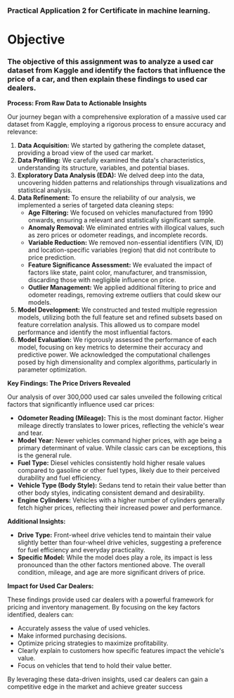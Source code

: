 ### **Practical Application 2 for Certificate in machine learning.**

# **Objective**

### The objective of this assignment was to analyze a used car dataset from Kaggle and identify the factors that influence the price of a car, and then explain these findings to used car dealers.

**Process: From Raw Data to Actionable Insights**

Our journey began with a comprehensive exploration of a massive used car dataset from Kaggle, employing a rigorous process to ensure accuracy and relevance:

1. **Data Acquisition:** We started by gathering the complete dataset, providing a broad view of the used car market.  
2. **Data Profiling:** We carefully examined the data's characteristics, understanding its structure, variables, and potential biases.  
3. **Exploratory Data Analysis (EDA):** We delved deep into the data, uncovering hidden patterns and relationships through visualizations and statistical analysis.  
4. **Data Refinement:** To ensure the reliability of our analysis, we implemented a series of targeted data cleaning steps:  
   * **Age Filtering:** We focused on vehicles manufactured from 1990 onwards, ensuring a relevant and statistically significant sample.  
   * **Anomaly Removal:** We eliminated entries with illogical values, such as zero prices or odometer readings, and incomplete records.  
   * **Variable Reduction:** We removed non-essential identifiers (VIN, ID) and location-specific variables (region) that did not contribute to price prediction.  
   * **Feature Significance Assessment:** We evaluated the impact of factors like state, paint color, manufacturer, and transmission, discarding those with negligible influence on price.  
   * **Outlier Management:** We applied additional filtering to price and odometer readings, removing extreme outliers that could skew our models.  
5. **Model Development:** We constructed and tested multiple regression models, utilizing both the full feature set and refined subsets based on feature correlation analysis. This allowed us to compare model performance and identify the most influential factors.  
6. **Model Evaluation:** We rigorously assessed the performance of each model, focusing on key metrics to determine their accuracy and predictive power. We acknowledged the computational challenges posed by high dimensionality and complex algorithms, particularly in parameter optimization.

**Key Findings: The Price Drivers Revealed**

Our analysis of over 300,000 used car sales unveiled the following critical factors that significantly influence used car prices:

* **Odometer Reading (Mileage):** This is the most dominant factor. Higher mileage directly translates to lower prices, reflecting the vehicle's wear and tear.  
* **Model Year:** Newer vehicles command higher prices, with age being a primary determinant of value. While classic cars can be exceptions, this is the general rule.  
* **Fuel Type:** Diesel vehicles consistently hold higher resale values compared to gasoline or other fuel types, likely due to their perceived durability and fuel efficiency.  
* **Vehicle Type (Body Style):** Sedans tend to retain their value better than other body styles, indicating consistent demand and desirability.  
* **Engine Cylinders:** Vehicles with a higher number of cylinders generally fetch higher prices, reflecting their increased power and performance.

**Additional Insights:**

* **Drive Type:** Front-wheel drive vehicles tend to maintain their value slightly better than four-wheel drive vehicles, suggesting a preference for fuel efficiency and everyday practicality.  
* **Specific Model:** While the model does play a role, its impact is less pronounced than the other factors mentioned above. The overall condition, mileage, and age are more significant drivers of price.

**Impact for Used Car Dealers:**

These findings provide used car dealers with a powerful framework for pricing and inventory management. By focusing on the key factors identified, dealers can:

* Accurately assess the value of used vehicles.  
* Make informed purchasing decisions.  
* Optimize pricing strategies to maximize profitability.  
* Clearly explain to customers how specific features impact the vehicle's value.  
* Focus on vehicles that tend to hold their value better.

By leveraging these data-driven insights, used car dealers can gain a competitive edge in the market and achieve greater success

